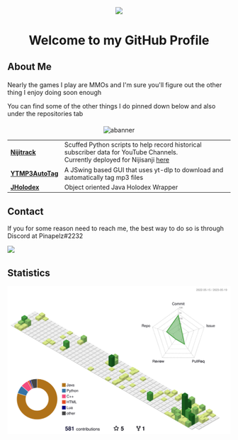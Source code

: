 <p align="center">
  <img src="https://user-images.githubusercontent.com/21994085/236544496-9f39ccee-f293-4f09-90de-931b23638f8f.png"/>
  <h1 align="center">Welcome to my GitHub Profile</h1>
</p>

<h2>About Me</h2>
<div style="margin-top: 20px; margin-bottom: 20px;">
  <p>Nearly the games I play are MMOs and I'm sure you'll figure out the other thing I enjoy doing soon enough</p>
  <p>You can find some of the other things I do pinned down below and also under the repositories tab</p>
</div>
<div align="center">
  <img src="https://user-images.githubusercontent.com/21994085/236538532-d2bb858b-5040-4895-9c36-e7e393e65e1f.png" alt="abanner" width="800"/>
  <p>
    <table>
      <tbody>
        <tr>
          <td>
              <strong><a href="https://github.com/pinapelz/nijitrack">Nijitrack</a></strong>
          </td>
          <td>
            Scuffed Python scripts to help record historical subscriber data for YouTube Channels.<br>
            Currently deployed for Nijisanji <a href="https://nijitracker.com/">here</a> 
          </td>
        </tr>
        <tr>
        <td>
            <strong><a href="https://github.com/pinapelz/ytmp3AutoTag">YTMP3AutoTag</a></strong>
        </td>
        <td>
        A JSwing based GUI that uses yt-dlp to download and automatically tag mp3 files
        </td>
      </tr>
      <tr>
        <td>
            <strong><a href="https://github.com/pinapelz/JHolodex/">JHolodex</a></strong>
        </td>
        <td>
        Object oriented Java Holodex Wrapper
        </td>
      </tr>
      </tbody>
    </table>
  </p>
</div>

<h2>Contact</h2>
<p>If you for some reason need to reach me, the best way to do so is through Discord at Pinapelz#2232</p>
<a href="https://discordapp.com">
  <img src="https://img.shields.io/badge/Discord-%235865F2.svg?style=for-the-badge&logo=discord&logoColor=white"/>
</a>



<h2>Statistics</h2>
<p align="center">
  <img src="https://raw.githubusercontent.com/pinapelz/pinapelz/main/profile-3d-contrib/profile-green-animate.svg" alt="Contributions Graph" width="800"/>
</p>
